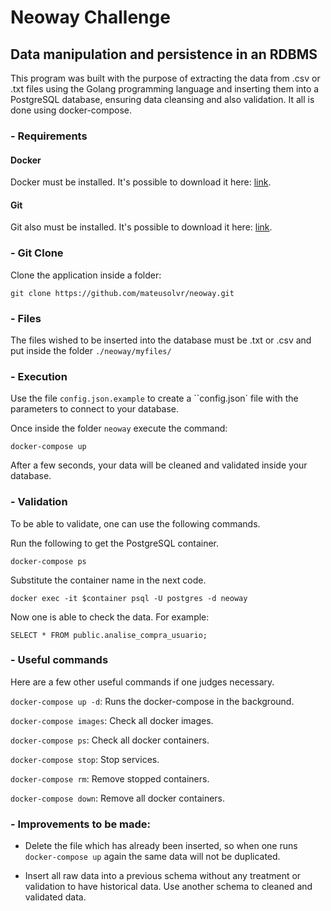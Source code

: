 # Neoway Challenge
## Data manipulation and persistence in an RDBMS

This program was built with the purpose of extracting the data from .csv or .txt files using the Golang programming language and inserting them into a PostgreSQL database, ensuring data cleansing and also validation. It all is done using docker-compose.

### - Requirements

#### Docker
Docker must be installed. It's possible to download it here: [link](https://www.docker.com/products/docker-desktop).

#### Git
Git also must be installed. It's possible to download it here: [link](https://git-scm.com/downloads).

### - Git Clone

Clone the application inside a folder:
```console
git clone https://github.com/mateusolvr/neoway.git
```

### - Files

The files wished to be inserted into the database must be .txt or .csv and put inside the folder `./neoway/myfiles/`

### - Execution

Use the file `config.json.example` to create a ``config.json` file with the parameters to connect to your database.

Once inside the folder `neoway` execute the command:
```console
docker-compose up
```

After a few seconds, your data will be cleaned and validated inside your database.

### - Validation

To be able to validate, one can use the following commands.

Run the following to get the PostgreSQL container.
```console
docker-compose ps
```
Substitute the container name in the next code.
```console
docker exec -it $container psql -U postgres -d neoway
```

Now one is able to check the data. For example:
```console
SELECT * FROM public.analise_compra_usuario;
```

### - Useful commands

Here are a few other useful commands if one judges necessary.

`docker-compose up -d`: Runs the docker-compose in the background.

`docker-compose images`: Check all docker images.

`docker-compose ps`: Check all docker containers.

`docker-compose stop`: Stop services.

`docker-compose rm`: Remove stopped containers.

`docker-compose down`: Remove all docker containers.



### - Improvements to be made:

- Delete the file which has already been inserted, so when one runs `docker-compose up` again the same data will not be duplicated.

- Insert all raw data into a previous schema without any treatment or validation to have historical data. Use another schema to cleaned and validated data.
